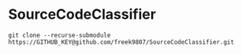 # SourceCodeClassifier

```
git clone --recurse-submodule https://GITHUB_KEY@github.com/freek9807/SourceCodeClassifier.git
```
